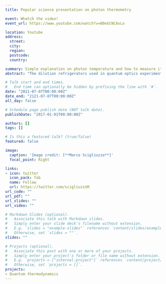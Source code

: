 ```yaml
---
title: Popular science presentation on photon thermometry

event: Whatch the video!
event_url: https://www.youtube.com/watch?v=B0eGCNCAvLo

location: Youtube
address:
  street:
  city:
  region:
  postcode:
  country:

summary: Simple explanation on photon temperature and how to measure it.
abstract: "The dilution refrigerators used in quantum optics experiments with superconducting qubits are the among the coldest spots in the whole universe. In this video we show how we fabricate superconducting qubits and how we use them to measure the photon temperature."

# Talk start and end times.
#   End time can optionally be hidden by prefixing the line with `#`.
date: "2021-07-07T00:00:00Z"
date_end: "2121-07-07T00:00:00Z"
all_day: false

# Schedule page publish date (NOT talk date).
publishDate: "2017-01-01T00:00:00Z"

authors: []
tags: []

# Is this a featured talk? (true/false)
featured: false

image:
  caption: 'Image credit: [**Marco Scigliuzzo**]'
  focal_point: Right

links:
- icon: twitter
  icon_pack: fab
  name: Follow
  url: https://twitter.com/scigliuzzoM
url_code: ""
url_pdf: ""
url_slides: ""
url_video: ""

# Markdown Slides (optional).
#   Associate this talk with Markdown slides.
#   Simply enter your slide deck's filename without extension.
#   E.g. `slides = "example-slides"` references `content/slides/example-slides.md`.
#   Otherwise, set `slides = ""`.
slides: ""

# Projects (optional).
#   Associate this post with one or more of your projects.
#   Simply enter your project's folder or file name without extension.
#   E.g. `projects = ["internal-project"]` references `content/project/deep-learning/index.md`.
#   Otherwise, set `projects = []`.
projects:
- Quantum thermodynamics
---
```

